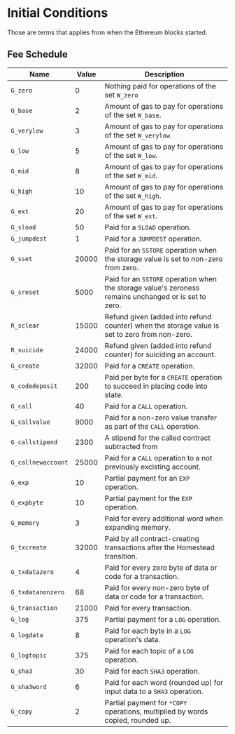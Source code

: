 # Initial Conditions

Those are terms that applies from when the Ethereum blocks started.

## Fee Schedule

| Name | Value | Description |
| ---- | ----- | ----------- |
| `G_zero` | 0 | Nothing paid for operations of the set `W_zero` |
| `G_base` | 2 | Amount of gas to pay for operations of the set `W_base`. |
| `G_verylow` | 3 | Amount of gas to pay for operations of the set `W_verylow`. |
| `G_low` | 5 | Amount of gas to pay for operations of the set `W_low`. |
| `G_mid` | 8 | Amount of gas to pay for operations of the set `W_mid`. |
| `G_high` | 10 | Amount of gas to pay for operations of the set `W_high`. |
| `G_ext` | 20 | Amount of gas to pay for operations of the set `W_ext`. |
| `G_sload` | 50 | Paid for a `SLOAD` operation. |
| `G_jumpdest` | 1 | Paid for a `JUMPDEST` operation. |
| `G_sset` | 20000 | Paid for an `SSTORE` operation when the storage value is set to non-zero from zero. |
| `G_sreset` | 5000 | Paid for an `SSTORE` operation when the storage value's zeroness remains unchanged or is set to zero. |
| `R_sclear` | 15000 | Refund given (added into refund counter) when the storage value is set to zero from non-zero. |
| `R_suicide` | 24000 | Refund given (added into refund counter) for suiciding an account. |
| `G_create` | 32000 | Paid for a `CREATE` operation. |
| `G_codedeposit` | 200 | Paid per byte for a `CREATE` operation to succeed in placing code into state. |
| `G_call` | 40 | Paid for a `CALL` operation. |
| `G_callvalue` | 9000 | Paid for a non-zero value transfer as part of the `CALL` operation. |
| `G_callstipend` | 2300 | A stipend for the called contract subtracted from | `G_callvalue` for a non-zero value transfer. |
| `G_callnewaccount` | 25000 | Paid for a `CALL` operation to a not previously excisting account. |
| `G_exp` | 10 | Partial payment for an `EXP` operation. |
| `G_expbyte` | 10 | Partial payment for the `EXP` operation. |
| `G_memory` | 3 | Paid for every additional word when expanding memory. |
| `G_txcreate` | 32000 |  Paid by all contract-creating transactions after the Homestead transition. |
| `G_txdatazero` | 4 | Paid for every zero byte of data or code for a transaction. |
| `G_txdatanonzero` | 68 | Paid for every non-zero byte of data or code for a transaction. |
| `G_transaction` | 21000 | Paid for every transaction. |
| `G_log` | 375 | Partial payment for a `LOG` operation. |
| `G_logdata` | 8 | Paid for each byte in a `LOG` operation's data. |
| `G_logtopic` | 375 | Paid for each topic of a `LOG` operation. |
| `G_sha3` | 30 | Paid for each `SHA3` operation. |
| `G_sha3word` | 6 | Paid for each word (rounded up) for input data to a `SHA3` operation. |
| `G_copy` | 2 | Partial payment for `*COPY` operations, multiplied by words copied, rounded up. |

